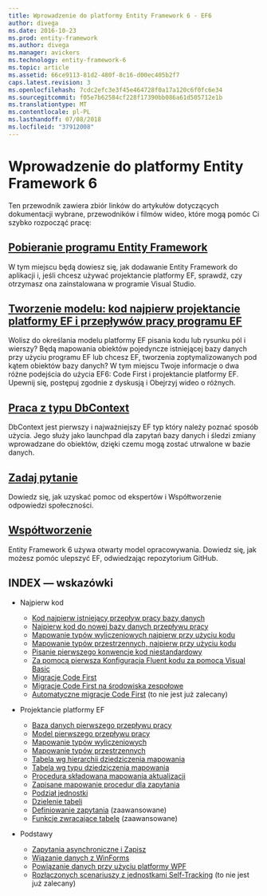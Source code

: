 ```yaml
---
title: Wprowadzenie do platformy Entity Framework 6 - EF6
author: divega
ms.date: 2016-10-23
ms.prod: entity-framework
ms.author: divega
ms.manager: avickers
ms.technology: entity-framework-6
ms.topic: article
ms.assetid: 66ce9113-81d2-480f-8c16-d00ec405b2f7
caps.latest.revision: 3
ms.openlocfilehash: 7cdc2efc3e3f45e464728f0a17a120c6f0fc6e34
ms.sourcegitcommit: f05e7b62584cf228f17390bb086a61d505712e1b
ms.translationtype: MT
ms.contentlocale: pl-PL
ms.lasthandoff: 07/08/2018
ms.locfileid: "37912008"
---
```

# <a name="get-started-with-entity-framework-6"></a>Wprowadzenie do platformy Entity Framework 6

Ten przewodnik zawiera zbiór linków do artykułów dotyczących dokumentacji wybrane, przewodników i filmów wideo, które mogą pomóc Ci szybko rozpocząć pracę:

## <a name="get-entity-frameworkef6fundamentalsinstallmd"></a>[Pobieranie programu Entity Framework](~/ef6/fundamentals/install.md)
W tym miejscu będą dowiesz się, jak dodawanie Entity Framework do aplikacji i, jeśli chcesz używać projektancie platformy EF, sprawdź, czy otrzymasz ona zainstalowana w programie Visual Studio.

## <a name="creating-a-model-code-first-the-ef-designer-and-the-ef-workflowsef6modelingindexmd"></a>[Tworzenie modelu: kod najpierw projektancie platformy EF i przepływów pracy programu EF](~/ef6/modeling/index.md)
Wolisz do określania modelu platformy EF pisania kodu lub rysunku pól i wierszy?
Będą mapowania obiektów pojedyncze istniejącej bazy danych przy użyciu programu EF lub chcesz EF, tworzenia zoptymalizowanych pod kątem obiektów bazy danych?
W tym miejscu Twoje informacje o dwa różne podejścia do użycia EF6: Code First i projektancie platformy EF.
Upewnij się, postępuj zgodnie z dyskusją i Obejrzyj wideo o różnych.

## <a name="working-with-dbcontextef6fundamentalsworking-with-dbcontextmd"></a>[Praca z typu DbContext](~/ef6/fundamentals/working-with-dbcontext.md)
DbContext jest pierwszy i najważniejszy EF typ który należy poznać sposób użycia. Jego służy jako launchpad dla zapytań bazy danych i śledzi zmiany wprowadzane do obiektów, dzięki czemu mogą zostać utrwalone w bazie danych.

## <a name="ask-a-questionef6resourcesget-helpmd"></a>[Zadaj pytanie](~/ef6/resources/get-help.md)
Dowiedz się, jak uzyskać pomoc od ekspertów i Współtworzenie odpowiedzi społeczności.

## <a name="contributehttpgithubcomaspnetentityframework6"></a>[Współtworzenie](http://github.com/aspnet/EntityFramework6/)
Entity Framework 6 używa otwarty model opracowywania. Dowiedz się, jak możesz pomóc ulepszyć EF, odwiedzając repozytorium GitHub.

## <a name="index-of-walkthroughs"></a>INDEX — wskazówki

- Najpierw kod
  - [Kod najpierw istniejący przepływ pracy bazy danych](~/ef6/modeling/code-first/workflows/existing-database.md)
  - [Najpierw kod do nowej bazy danych przepływu pracy](~/ef6/modeling/code-first/workflows/new-database.md)
  - [Mapowanie typów wyliczeniowych najpierw przy użyciu kodu](~/ef6/modeling/code-first/data-types/enums.md)
  - [Mapowanie typów przestrzennych, najpierw przy użyciu kodu](~/ef6/modeling/code-first/data-types/spatial.md)
  - [Pisanie pierwszego konwencje kod niestandardowy](~/ef6/modeling/code-first/conventions/custom.md)
  - [Za pomocą pierwsza Konfiguracja Fluent kodu za pomocą Visual Basic](~/ef6/modeling/code-first/fluent/vb.md)
  - [Migracje Code First](~/ef6/modeling/code-first/migrations/index.md)
  - [Migracje Code First na środowiska zespołowe](~/ef6/modeling/code-first/migrations/teams.md)
  - [Automatyczne migracje Code First](~/ef6/modeling/code-first/migrations/automatic.md) (to nie jest już zalecany)

- Projektancie platformy EF
  - [Baza danych pierwszego przepływu pracy](~/ef6/modeling/designer/workflows/database-first.md)
  - [Model pierwszego przepływu pracy](~/ef6/modeling/designer/workflows/model-first.md)
  - [Mapowanie typów wyliczeniowych](~/ef6/modeling/designer/data-types/enums.md)
  - [Mapowanie typów przestrzennych](~/ef6/modeling/designer/data-types/spatial.md)
  - [Tabela wg hierarchii dziedziczenia mapowania](~/ef6/modeling/designer/inheritance/tph.md)
  - [Tabela wg typu dziedziczenia mapowania](~/ef6/modeling/designer/inheritance/tpt.md)
  - [Procedura składowana mapowania aktualizacji](~/ef6/modeling/designer/stored-procedures/cud.md)
  - [Zapisane mapowanie procedur dla zapytania](~/ef6/modeling/designer/stored-procedures/query.md)
  - [Podział jednostki](~/ef6/modeling/designer/entity-splitting.md)
  - [Dzielenie tabeli](~/ef6/modeling/designer/table-splitting.md)
  - [Definiowanie zapytania](~/ef6/modeling/designer/advanced/defining-query.md) (zaawansowane)
  - [Funkcje zwracające tabelę](~/ef6/modeling/designer/advanced/tvfs.md) (zaawansowane)

- Podstawy
  - [Zapytania asynchroniczne i Zapisz](~/ef6/fundamentals/async.md)
  - [Wiązanie danych z WinForms](~/ef6/fundamentals/databinding/winforms.md)
  - [Powiązanie danych przy użyciu platformy WPF](~/ef6/fundamentals/databinding/wpf.md)
  - [Rozłączonych scenariuszy z jednostkami Self-Tracking](~/ef6/fundamentals/disconnected-entities/self-tracking-entities/walkthrough.md) (to nie jest już zalecany)
